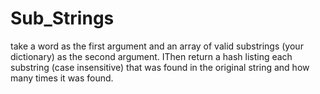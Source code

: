 # Sub_Strings

take a word as the first argument and an array of valid substrings (your dictionary) as the second argument. IThen return a hash listing each substring (case insensitive) that was found in the original string and how many times it was found.